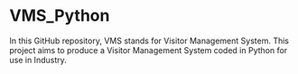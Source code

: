 # VMS_Python

In this GitHub repository, VMS stands for Visitor Management System. This project aims to produce a Visitor Management System coded in Python for use in Industry.
